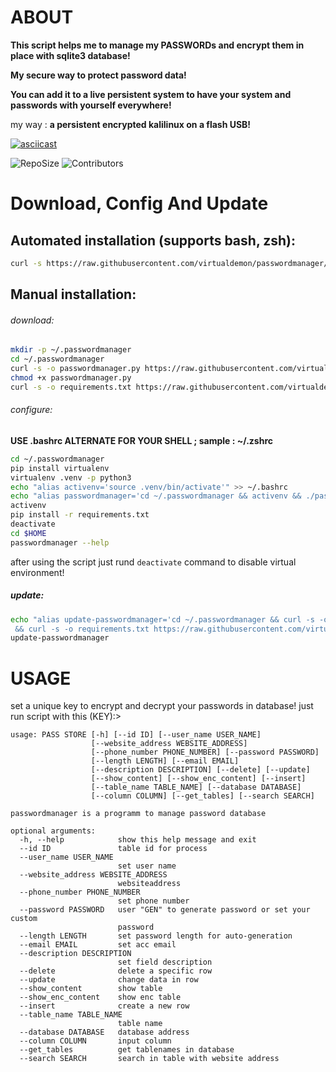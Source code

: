 # ABOUT
**This script helps me to manage my PASSWORDs and encrypt them in place with sqlite3 database!**

**My secure way to protect password data!**

**You can add it to a live persistent system to have your system and passwords with yourself everywhere!**

my way : **a persistent encrypted kalilinux on a flash USB!**

[![asciicast](https://asciinema.org/a/e38VtPgyLQZWyZjURTbtWrgUt.png)](https://asciinema.org/a/e38VtPgyLQZWyZjURTbtWrgUt)


![RepoSize](https://img.shields.io/github/repo-size/virtualdemon/passwordmanager.svg?style=flat-square) ![Contributors](https://img.shields.io/github/contributors/virtualdemon/passwordmanager.svg?style=flat-square)

# Download, Config And Update

## Automated installation (supports bash, zsh):
```bash
curl -s https://raw.githubusercontent.com/virtualdemon/passwordmanager/master/install-and-configure.sh | bash
```

## Manual installation:

###### download:
```bash
mkdir -p ~/.passwordmanager
cd ~/.passwordmanager
curl -s -o passwordmanager.py https://raw.githubusercontent.com/virtualdemon/passwordmanager/master/passwordmanager.py
chmod +x passwordmanager.py
curl -s -o requirements.txt https://raw.githubusercontent.com/virtualdemon/passwordmanager/master/requirements.txt
```

###### configure:
**USE .bashrc ALTERNATE FOR YOUR SHELL ; sample : ~/.zshrc**

```bash
cd ~/.passwordmanager
pip install virtualenv
virtualenv .venv -p python3
echo "alias activenv='source .venv/bin/activate'" >> ~/.bashrc
echo "alias passwordmanager='cd ~/.passwordmanager && activenv && ./passwordmanager.py'" >> ~/.bashrc
activenv
pip install -r requirements.txt
deactivate
cd $HOME
passwordmanager --help
```

after using the script just rund `deactivate` command to disable virtual environment!

##### update:
```bash
echo "alias update-passwordmanager='cd ~/.passwordmanager && curl -s -o passwordmanager.py https://raw.githubusercontent.com/virtualdemon/passwordmanager/master/passwordmanager.py
 && curl -s -o requirements.txt https://raw.githubusercontent.com/virtualdemon/passwordmanager/master/requirements.txt && activenv && pip3 install -r requirements.txt && deactivate && cd'" >> ~/.bashrc
update-passwordmanager
```

# USAGE

set a unique key to encrypt and decrypt your passwords in database! just run script with this (KEY):>

```
usage: PASS STORE [-h] [--id ID] [--user_name USER_NAME]
                  [--website_address WEBSITE_ADDRESS]
                  [--phone_number PHONE_NUMBER] [--password PASSWORD]
                  [--length LENGTH] [--email EMAIL]
                  [--description DESCRIPTION] [--delete] [--update]
                  [--show_content] [--show_enc_content] [--insert]
                  [--table_name TABLE_NAME] [--database DATABASE]
                  [--column COLUMN] [--get_tables] [--search SEARCH]

passwordmanager is a programm to manage password database

optional arguments:
  -h, --help            show this help message and exit
  --id ID               table id for process
  --user_name USER_NAME
                        set user name
  --website_address WEBSITE_ADDRESS
                        websiteaddress
  --phone_number PHONE_NUMBER
                        set phone number
  --password PASSWORD   user "GEN" to generate password or set your custom
                        password
  --length LENGTH       set password length for auto-generation
  --email EMAIL         set acc email
  --description DESCRIPTION
                        set field description
  --delete              delete a specific row
  --update              change data in row
  --show_content        show table
  --show_enc_content    show enc table
  --insert              create a new row
  --table_name TABLE_NAME
                        table name
  --database DATABASE   database address
  --column COLUMN       input column
  --get_tables          get tablenames in database
  --search SEARCH       search in table with website address
```